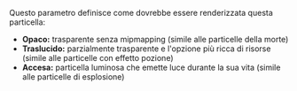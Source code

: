 Questo parametro definisce come dovrebbe essere renderizzata questa particella:

* **Opaco:** trasparente senza mipmapping (simile alle particelle della morte)
* **Traslucido:** parzialmente trasparente e l'opzione più ricca di risorse (simile alle particelle con effetto pozione)
* **Accesa:** particella luminosa che emette luce durante la sua vita (simile alle particelle di esplosione)
